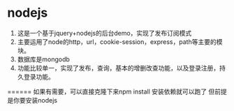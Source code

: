 # nodejs
<ol>
<li>这是一个基于jquery+nodejs的后台demo，实现了发布订阅模式</li>
<li>主要运用了node的http，url，cookie-session，express，path等主要的模块。</li>
<li>数据库是mongodb</li>
<li>功能比较单一，实现了发布，查询，基本的增删改查功能，以及登录注册，持久登录功能。</li>
</ol>

======
如果有需要，可以直接克隆下来npm install 安装依赖就可以跑了
但前提是你要安装nodejs

